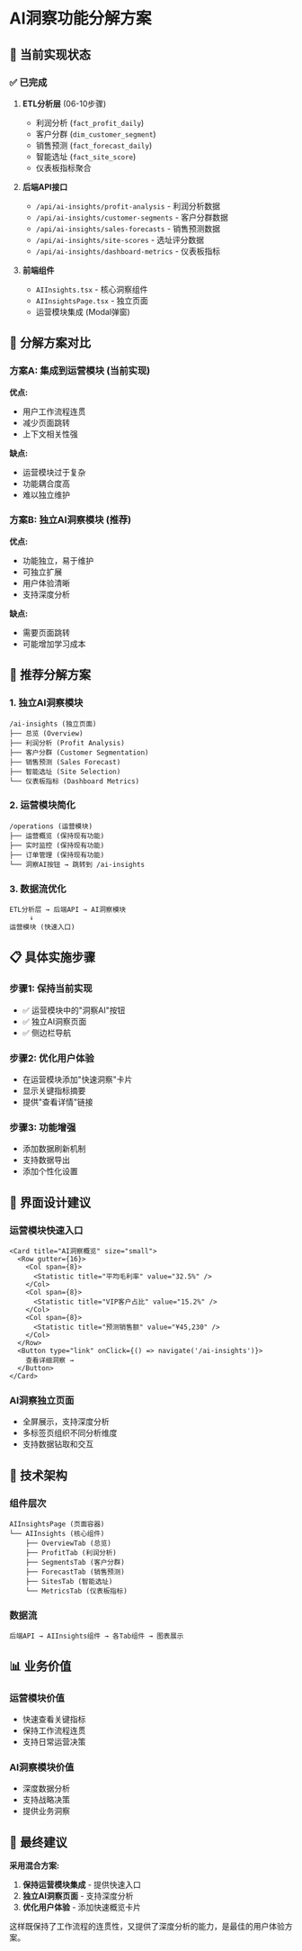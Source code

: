 # AI洞察功能分解方案

## 🎯 当前实现状态

### ✅ 已完成
1. **ETL分析层** (06-10步骤)
   - 利润分析 (`fact_profit_daily`)
   - 客户分群 (`dim_customer_segment`) 
   - 销售预测 (`fact_forecast_daily`)
   - 智能选址 (`fact_site_score`)
   - 仪表板指标聚合

2. **后端API接口**
   - `/api/ai-insights/profit-analysis` - 利润分析数据
   - `/api/ai-insights/customer-segments` - 客户分群数据
   - `/api/ai-insights/sales-forecasts` - 销售预测数据
   - `/api/ai-insights/site-scores` - 选址评分数据
   - `/api/ai-insights/dashboard-metrics` - 仪表板指标

3. **前端组件**
   - `AIInsights.tsx` - 核心洞察组件
   - `AIInsightsPage.tsx` - 独立页面
   - 运营模块集成 (Modal弹窗)

## 🔄 分解方案对比

### 方案A: 集成到运营模块 (当前实现)
**优点:**
- 用户工作流程连贯
- 减少页面跳转
- 上下文相关性强

**缺点:**
- 运营模块过于复杂
- 功能耦合度高
- 难以独立维护

### 方案B: 独立AI洞察模块 (推荐)
**优点:**
- 功能独立，易于维护
- 可独立扩展
- 用户体验清晰
- 支持深度分析

**缺点:**
- 需要页面跳转
- 可能增加学习成本

## 🚀 推荐分解方案

### 1. 独立AI洞察模块
```
/ai-insights (独立页面)
├── 总览 (Overview)
├── 利润分析 (Profit Analysis)  
├── 客户分群 (Customer Segmentation)
├── 销售预测 (Sales Forecast)
├── 智能选址 (Site Selection)
└── 仪表板指标 (Dashboard Metrics)
```

### 2. 运营模块简化
```
/operations (运营模块)
├── 运营概览 (保持现有功能)
├── 实时监控 (保持现有功能)
├── 订单管理 (保持现有功能)
└── 洞察AI按钮 → 跳转到 /ai-insights
```

### 3. 数据流优化
```
ETL分析层 → 后端API → AI洞察模块
     ↓
运营模块 (快速入口)
```

## 📋 具体实施步骤

### 步骤1: 保持当前实现
- ✅ 运营模块中的"洞察AI"按钮
- ✅ 独立AI洞察页面
- ✅ 侧边栏导航

### 步骤2: 优化用户体验
- 在运营模块添加"快速洞察"卡片
- 显示关键指标摘要
- 提供"查看详情"链接

### 步骤3: 功能增强
- 添加数据刷新机制
- 支持数据导出
- 添加个性化设置

## 🎨 界面设计建议

### 运营模块快速入口
```tsx
<Card title="AI洞察概览" size="small">
  <Row gutter={16}>
    <Col span={8}>
      <Statistic title="平均毛利率" value="32.5%" />
    </Col>
    <Col span={8}>
      <Statistic title="VIP客户占比" value="15.2%" />
    </Col>
    <Col span={8}>
      <Statistic title="预测销售额" value="¥45,230" />
    </Col>
  </Row>
  <Button type="link" onClick={() => navigate('/ai-insights')}>
    查看详细洞察 →
  </Button>
</Card>
```

### AI洞察独立页面
- 全屏展示，支持深度分析
- 多标签页组织不同分析维度
- 支持数据钻取和交互

## 🔧 技术架构

### 组件层次
```
AIInsightsPage (页面容器)
└── AIInsights (核心组件)
    ├── OverviewTab (总览)
    ├── ProfitTab (利润分析)
    ├── SegmentsTab (客户分群)
    ├── ForecastTab (销售预测)
    ├── SitesTab (智能选址)
    └── MetricsTab (仪表板指标)
```

### 数据流
```
后端API → AIInsights组件 → 各Tab组件 → 图表展示
```

## 📊 业务价值

### 运营模块价值
- 快速查看关键指标
- 保持工作流程连贯
- 支持日常运营决策

### AI洞察模块价值
- 深度数据分析
- 支持战略决策
- 提供业务洞察

## 🎯 最终建议

**采用混合方案:**
1. **保持运营模块集成** - 提供快速入口
2. **独立AI洞察页面** - 支持深度分析
3. **优化用户体验** - 添加快速概览卡片

这样既保持了工作流程的连贯性，又提供了深度分析的能力，是最佳的用户体验方案。

